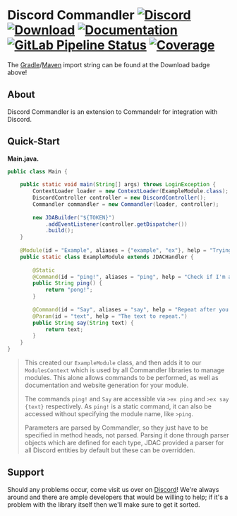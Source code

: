 # Discord Commandler [![Discord][discord-members]][discord] [![Download][bintray-download]][bintray] [![Documentation][docs-shield]][docs] [![GitLab Pipeline Status][gitlab-build]][gitlab] [![Coverage][gitlab-coverage]][gitlab] 
The [Gradle][gradle]/[Maven][maven] import string can be found at the Download badge above!

## About
Discord Commandler is an extension to Commandelr for integration with Discord.  

## Quick-Start
**Main.java.**
```java
public class Main {
    
    public static void main(String[] args) throws LoginException {
        ContextLoader loader = new ContextLoader(ExampleModule.class);
        DiscordController controller = new DiscordController();
        Commandler commandler = new Commandler(loader, controller);
    
        new JDABuilder("${TOKEN}")
            .addEventListener(controller.getDispatcher())
            .build();
    }
    
    @Module(id = "Example", aliases = {"example", "ex"}, help = "Trying to show off Commandler!")
    public static class ExampleModule extends JDACHandler {
    
        @Static
        @Command(id = "ping!", aliases = "ping", help = "Check if I'm alive.")
        public String ping() {
            return "pong!";
        }
    
        @Command(id = "Say", aliases = "say", help = "Repeat after you.")
        @Param(id = "text", help = "The text to repeat.")
        public String say(String text) {
            return text;
        }
    }
}
```
> This created our `ExampleModule` class, and then adds it to our `ModulesContext` which is used by all Commandler libraries to manage modules. This alone allows commands to be performed, as well as documentation and website generation for your module.  
>
> The commands `ping!` and `Say` are accessible via `>ex ping` and `>ex say {text}` respectively. As `ping!` is a static command, it can also be accessed without specifying the module name, like `>ping`.  
>
> Parameters are parsed by Commandler, so they just have to be specified in method heads, not parsed. Parsing it done through parser objects which are defined for each type, JDAC provided a parser for all Discord entities by default but these can be overridden.

## Support
Should any problems occur, come visit us over on [Discord][discord]! We're always around and there are
ample developers that would be willing to help; if it's a problem with the library itself then we'll
make sure to get it sorted.

[discord]: https://discord.gg/hprGMaM "Discord Invite"
[discord-members]: https://discordapp.com/api/guilds/184657525990359041/widget.png "Discord Shield"
[bintray]: https://bintray.com/elypia/Commandler/core/_latestVersion "Bintray Latest Version"
[bintray-download]: https://api.bintray.com/packages/elypia/Commandler/core/images/download.svg "Bintray Download Shield"
[docs]: https://commandler.elypia.com/ "Commandler Documentation"
[docs-shield]: https://img.shields.io/badge/Docs-Commandler-blue.svg "Commandler Documentation Shield"
[gitlab]: https://gitlab.com/Elypia/commandler/commits/master "Repository on GitLab"
[gitlab-build]: https://gitlab.com/Elypia/commandler/badges/master/pipeline.svg "GitLab Build Shield"
[gitlab-coverage]: https://gitlab.com/Elypia/commandler/badges/master/coverage.svg "GitLab Coverage Shield"

[gradle]: https://gradle.org/ "Depend via Gradle"
[maven]: https://maven.apache.org/ "Depend via Maven"

[elypia]: https://elypia.com/ "Elypia Homepage"
[night-config]: https://github.com/TheElectronWill/Night-Config "GitHub Repo for Night-Config"

